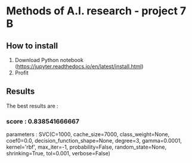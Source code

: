 # Methods of A.I. research - project 7 B

## How to install

1. Download Python notebook (https://jupyter.readthedocs.io/en/latest/install.html)
2. Profit

## Results

The best results are : 

### score : 0.838541666667

parameters : SVC(C=1000, cache_size=7000, class_weight=None, coef0=0.0,
  decision_function_shape=None, degree=3, gamma=0.0001, kernel='rbf',
  max_iter=-1, probability=False, random_state=None, shrinking=True,
  tol=0.001, verbose=False)
